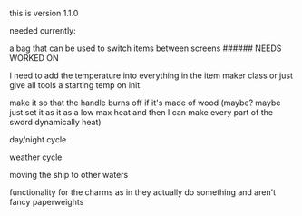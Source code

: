 this is version 1.1.0

needed currently:

a bag that can be used to switch items between screens ###### NEEDS WORKED ON

I need to add the temperature into everything in the item maker class or just give all tools a starting temp on init.

make it so that the handle burns off if it's made of wood (maybe? maybe just set it as it as a low max heat and then I can make every part of the sword dynamically heat)

day/night cycle

weather cycle

moving the ship to other waters

functionality for the charms as in they actually do something and aren't fancy paperweights
